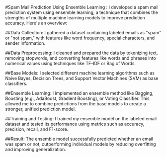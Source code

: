 #Spam Mail Prediction Using Ensemble Learning :
I developed a spam mail prediction system using ensemble learning, a technique that combines the strengths of multiple machine learning models to improve prediction accuracy. Here's an overview:

##Data Collection:
I gathered a dataset containing labeled emails as "spam" or "not spam," with features like word frequency, special characters, and sender information.

##Data Preprocessing: 
I cleaned and prepared the data by tokenizing text, removing stopwords, and converting features like words and phrases into numerical values using techniques like TF-IDF or Bag of Words.

##Base Models: 
I selected different machine learning algorithms such as Naive Bayes, Decision Trees, and Support Vector Machines (SVM) as base classifiers.

##Ensemble Learning: 
I implemented an ensemble method like Bagging, Boosting (e.g., AdaBoost, Gradient Boosting), or Voting Classifier. This allowed me to combine predictions from the base models to create a stronger, unified prediction model.

##Training and Testing:
I trained my ensemble model on the labeled email dataset and tested its performance using metrics such as accuracy, precision, recall, and F1-score.

##Result: 
The ensemble model successfully predicted whether an email was spam or not, outperforming individual models by reducing overfitting and improving generalization.






